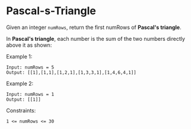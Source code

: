 # Pascal-s-Triangle

Given an integer `numRows`, return the first numRows of **Pascal's triangle**.

In **Pascal's triangle**, each number is the sum of the two numbers directly above it as shown:

Example 1:
```
Input: numRows = 5
Output: [[1],[1,1],[1,2,1],[1,3,3,1],[1,4,6,4,1]]
```
Example 2:
```
Input: numRows = 1
Output: [[1]]
``` 

Constraints:
```
1 <= numRows <= 30
```
